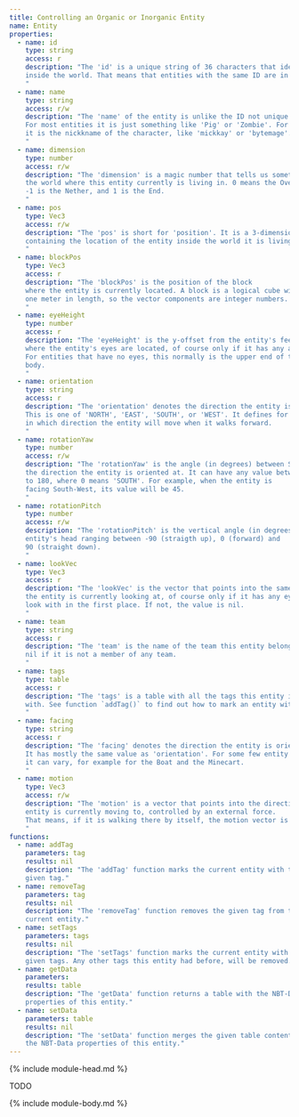```yaml
---
title: Controlling an Organic or Inorganic Entity
name: Entity
properties:
  - name: id
    type: string
    access: r
    description: "The 'id' is a unique string of 36 characters that identifies an entity
    inside the world. That means that entities with the same ID are in fact the same object.
    "
  - name: name
    type: string
    access: r/w
    description: "The 'name' of the entity is unlike the ID not unique in the world.
    For most entities it is just something like 'Pig' or 'Zombie'. For player entities
    it is the nickkname of the character, like 'mickkay' or 'bytemage'.
    "
  - name: dimension
    type: number
    access: r/w
    description: "The 'dimension' is a magic number that tells us something about
    the world where this entity currently is living in. 0 means the Overworld.
    -1 is the Nether, and 1 is the End.
    "
  - name: pos
    type: Vec3
    access: r/w
    description: "The 'pos' is short for 'position'. It is a 3-dimensional vector
    containing the location of the entity inside the world it is living in.
    "
  - name: blockPos
    type: Vec3
    access: r
    description: "The 'blockPos' is the position of the block
    where the entity is currently located. A block is a logical cube with
    one meter in length, so the vector components are integer numbers.  
    "
  - name: eyeHeight
    type: number
    access: r
    description: "The 'eyeHeight' is the y-offset from the entity's feet position
    where the entity's eyes are located, of course only if it has any at all.
    For entities that have no eyes, this normally is the upper end of their
    body.
    "
  - name: orientation
    type: string
    access: r
    description: "The 'orientation' denotes the direction the entity is oriented at.
    This is one of 'NORTH', 'EAST', 'SOUTH', or 'WEST'. It defines for example
    in which direction the entity will move when it walks forward.
    "
  - name: rotationYaw
    type: number
    access: r/w
    description: "The 'rotationYaw' is the angle (in degrees) between South and
    the direction the entity is oriented at. It can have any value between -180
    to 180, where 0 means 'SOUTH'. For example, when the entity is
    facing South-West, its value will be 45.
    "
  - name: rotationPitch
    type: number
    access: r/w
    description: "The 'rotationPitch' is the vertical angle (in degrees) of the
    entity's head ranging between -90 (straigth up), 0 (forward) and
    90 (straight down).
    "
  - name: lookVec
    type: Vec3
    access: r
    description: "The 'lookVec' is the vector that points into the same direction
    the entity is currently looking at, of course only if it has any eyes to
    look with in the first place. If not, the value is nil.
    "
  - name: team
    type: string
    access: r
    description: "The 'team' is the name of the team this entity belongs to, or
    nil if it is not a member of any team.
    "
  - name: tags
    type: table
    access: r
    description: "The 'tags' is a table with all the tags this entity is marked
    with. See function `addTag()` to find out how to mark an entity with a tag.
    "
  - name: facing
    type: string
    access: r
    description: "The 'facing' denotes the direction the entity is oriented at.
    It has mostly the same value as 'orientation'. For some few entity types
    it can vary, for example for the Boat and the Minecart.
    "
  - name: motion
    type: Vec3
    access: r/w
    description: "The 'motion' is a vector that points into the direction this
    entity is currently moving to, controlled by an external force.
    That means, if it is walking there by itself, the motion vector is (0,0,0).
    "
functions:
  - name: addTag
    parameters: tag
    results: nil
    description: "The 'addTag' function marks the current entity with the
    given tag."
  - name: removeTag
    parameters: tag
    results: nil
    description: "The 'removeTag' function removes the given tag from the
    current entity."
  - name: setTags
    parameters: tags
    results: nil
    description: "The 'setTags' function marks the current entity with the
    given tags. Any other tags this entity had before, will be removed."
  - name: getData
    parameters:
    results: table
    description: "The 'getData' function returns a table with the NBT-Data
    properties of this entity."
  - name: setData
    parameters: table
    results: nil
    description: "The 'setData' function merges the given table contents into
    the NBT-Data properties of this entity."
---
```

{% include module-head.md %}

TODO

{% include module-body.md %}
